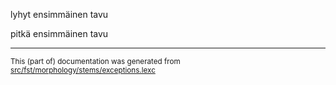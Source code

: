 

lyhyt ensimmäinen tavu

pitkä ensimmäinen tavu

* * *

<small>This (part of) documentation was generated from [src/fst/morphology/stems/exceptions.lexc](https://github.com/giellalt/lang-izh/blob/main/src/fst/morphology/stems/exceptions.lexc)</small>
